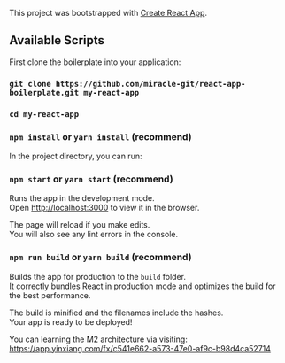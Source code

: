 This project was bootstrapped with [Create React App](https://github.com/miracle-git/react-app-boilerplate.git).

## Available Scripts

First clone the boilerplate into your application:

### `git clone https://github.com/miracle-git/react-app-boilerplate.git my-react-app`
### `cd my-react-app`
### `npm install` or `yarn install` (recommend)

In the project directory, you can run:

### `npm start` or `yarn start` (recommend)

Runs the app in the development mode.<br>
Open [http://localhost:3000](http://localhost:3000) to view it in the browser.

The page will reload if you make edits.<br>
You will also see any lint errors in the console.

### `npm run build` or `yarn build` (recommend)

Builds the app for production to the `build` folder.<br>
It correctly bundles React in production mode and optimizes the build for the best performance.

The build is minified and the filenames include the hashes.<br>
Your app is ready to be deployed!

You can learning the M2 architecture via visiting: 
https://app.yinxiang.com/fx/c541e662-a573-47e0-af9c-b98d4ca52714
